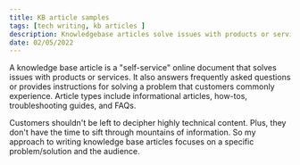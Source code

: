 ```yaml
---
title: KB article samples
tags: [tech writing, kb articles ]
description: Knowledgebase articles solve issues with products or services. Customers should not be left to decipher highly technical content. Plus, they don't have the time to sift through mountains of information. My approach to writing knowledgebase articles is by focusing on a specific problem/solution and the audience. 
date: 02/05/2022
---
```


A knowledge base article is a "self-service" online document that solves issues with products or services. It also answers frequently asked questions or provides instructions for solving a problem that customers commonly experience. Article types include informational articles, how-tos, troubleshooting guides, and FAQs.

Customers shouldn't be left to decipher highly technical content. Plus, they don't have the time to sift through mountains of information. So my approach to writing knowledge base articles focuses on a specific problem/solution and the audience.  